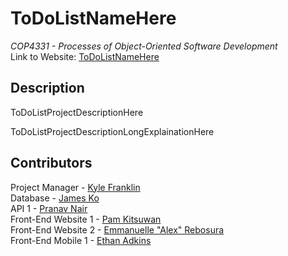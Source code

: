 # ToDoListNameHere
*COP4331 - Processes of Object-Oriented Software Development*
<br> Link to Website: [ToDoListNameHere](ToDoListLinkHere)

## Description
ToDoListProjectDescriptionHere

ToDoListProjectDescriptionLongExplainationHere

## Contributors
Project Manager - [Kyle Franklin](https://github.com/KyleFranklin)
<br> Database - [James Ko](InsertGitHubLinkHere)
<br> API 1 - [Pranav Nair](https://github.com/pranavjnair123)
<br> Front-End Website 1 - [Pam Kitsuwan](https://github.com/sspamss)
<br> Front-End Website 2 - [Emmanuelle "Alex" Rebosura](https://github.com/justarandomidiot1)
<br> Front-End Mobile 1 - [Ethan Adkins](https://github.com/EthanAdkins)

